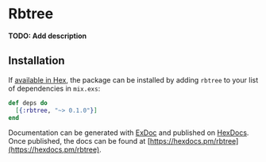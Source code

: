 # Rbtree

**TODO: Add description**

## Installation

If [available in Hex](https://hex.pm/docs/publish), the package can be installed
by adding `rbtree` to your list of dependencies in `mix.exs`:

```elixir
def deps do
  [{:rbtree, "~> 0.1.0"}]
end
```

Documentation can be generated with [ExDoc](https://github.com/elixir-lang/ex_doc)
and published on [HexDocs](https://hexdocs.pm). Once published, the docs can
be found at [https://hexdocs.pm/rbtree](https://hexdocs.pm/rbtree).

